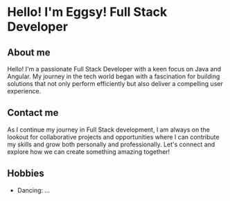 # Hello! I'm Eggsy! Full Stack Developer

## About me
Hello! I'm a passionate Full Stack Developer with a keen focus on Java and Angular. 
My journey in the tech world began with a fascination for building solutions that not 
only perform efficiently but also deliver a compelling user experience.

## Contact me
As I continue my journey in Full Stack development, 
I am always on the lookout for collaborative projects and opportunities where 
I can contribute my skills and grow both personally and professionally. 
Let's connect and explore how we can create something amazing together!

## Hobbies
- Dancing: ...
